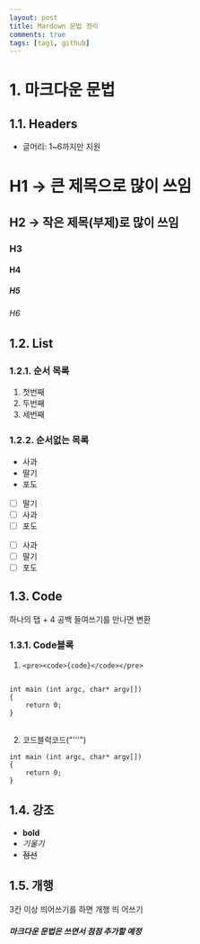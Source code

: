 ```yaml
---
layout: post
title: Mardown 문법 정리
comments: true
tags: [tag1, github]
---
```


# 1. 마크다운 문법
## 1.1. Headers
* 글머리: 1~6까지만 지원
# H1 -> 큰 제목으로 많이 쓰임
## H2 -> 작은 제목(부제)로 많이 쓰임
### H3
#### H4
##### H5
###### H6

## 1.2. List
### 1.2.1. 순서 목록
1. 첫번째
2. 두번째
3. 세번째

### 1.2.2. 순서없는 목록
* 사과
* 딸기
* 포도
	   
- [ ] 딸기 
- [ ] 사과
- [ ] 포도
	    
+ [ ] 사과
+ [ ] 딸기
+ [ ] 포도 

## 1.3. Code
하나의 탭 + 4 공백 들여쓰기를 만나면 변환

### 1.3.1. Code블록
1.  `<pre><code>{code}</code></pre>` 
<pre>
<code>
int main (int argc, char* argv[])
{
    return 0;
}
</code>
</pre>

2. 코드블럭코드("\'''") 
```
int main (int argc, char* argv[])
{
    return 0;
}
```


## 1.4. 강조
* **bold**
* _기울기_
* ~~점선~~



## 1.5. 개행
3칸 이상 띄어쓰기를 하면 개행
띄    어쓰기    





##### 마크다운 문법은 쓰면서 점점 추가할 예정
